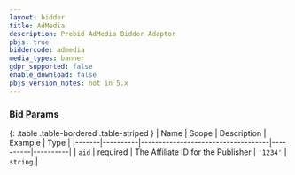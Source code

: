 ```yaml
---
layout: bidder
title: AdMedia
description: Prebid AdMedia Bidder Adaptor
pbjs: true
biddercode: admedia
media_types: banner
gdpr_supported: false
enable_download: false
pbjs_version_notes: not in 5.x
---
```



### Bid Params

{: .table .table-bordered .table-striped }
| Name  | Scope    | Description                        | Example  | Type     |
|-------|----------|------------------------------------|----------|----------|
| `aid` | required | The Affiliate ID for the Publisher | `'1234'` | `string` |
